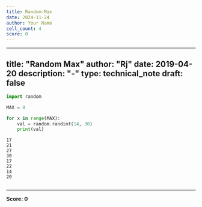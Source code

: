 ```yaml
---
title: Random-Max
date: 2024-11-24
author: Your Name
cell_count: 4
score: 0
---
```


---
title: "Random Max"
author: "Rj"
date: 2019-04-20
description: "-"
type: technical_note
draft: false
---

```python
import random
```


```python
MAX = 8

for x in range(MAX):
    val = random.randint(14, 30)
    print(val)
```

    17
    21
    27
    30
    17
    22
    14
    20



```python

```


---
**Score: 0**